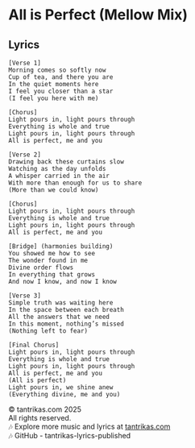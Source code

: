 # All is Perfect (Mellow Mix)

## Lyrics

```
[Verse 1]
Morning comes so softly now
Cup of tea, and there you are
In the quiet moments here
I feel you closer than a star
(I feel you here with me)

[Chorus]
Light pours in, light pours through
Everything is whole and true
Light pours in, light pours through
All is perfect, me and you

[Verse 2]
Drawing back these curtains slow
Watching as the day unfolds
A whisper carried in the air
With more than enough for us to share
(More than we could know)

[Chorus]
Light pours in, light pours through
Everything is whole and true
Light pours in, light pours through
All is perfect, me and you

[Bridge] (harmonies building)
You showed me how to see
The wonder found in me
Divine order flows
In everything that grows
And now I know, and now I know

[Verse 3]
Simple truth was waiting here
In the space between each breath
All the answers that we need
In this moment, nothing’s missed
(Nothing left to fear)

[Final Chorus]
Light pours in, light pours through
Everything is whole and true
Light pours in, light pours through
All is perfect, me and you
(All is perfect)
Light pours in, we shine anew
(Everything divine, me and you)
```

© tantrikas.com 2025  
All rights reserved.  
🎶 Explore more music and lyrics at [tantrikas.com](https://tantrikas.com)  
🎶 GitHub - tantrikas-lyrics-published  
